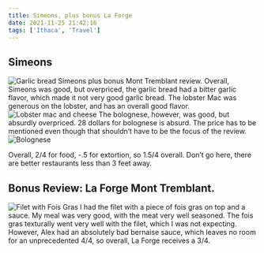 ```yaml
---
title: Simeons, plus bonus La Forge
date: 2021-11-25 21:42:16
tags: ['Ithaca', 'Travel']
---
```

## Simeons

![Garlic bread](/images/simeons1/simeons2.JPEG)
Simeons plus bonus Mont Tremblant review. Overall, Simeons was good, but overpriced, the garlic bread had a bitter garlic flavor, which made it not very good garlic bread. The lobster Mac was generous on the lobster, and has an overall good flavor. 
![Lobster mac and cheese](/images/simeons1/simeons1.JPEG)
The bolognese, however, was good, but absurdly overpriced. 28 dollars for bolognese is absurd. The price has to be mentioned even though that shouldn’t have to be the focus of the review. 
![Bolognese](/images/simeons1/simeons3.jpeg)

Overall, 2/4 for food, -.5 for extortion, so 1.5/4 overall. Don’t go here, there are better restaurants less than 3 feet away.

## Bonus Review: La Forge Mont Tremblant. 
![Filet with Fois Gras](/images/simeons1/laforge1.jpeg)
I had the filet with a piece of fois gras on top and a sauce. My meal was very good, with the meat very well seasoned. The fois gras texturally went very well with the filet, which I was not expecting. However, Alex had an absolutely bad bernaise sauce, which leaves no room for an unprecedented 4/4, so overall, La Forge receives a 3/4.